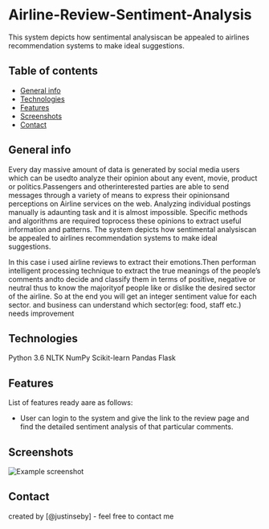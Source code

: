 # Airline-Review-Sentiment-Analysis
This system depicts how sentimental analysiscan be appealed to airlines recommendation systems to make ideal suggestions.


## Table of contents
* [General info](#general-info)
* [Technologies](#technologies)
* [Features](#features)
* [Screenshots](#screenshots)
* [Contact](#contact)

## General info
Every  day  massive  amount  of  data  is  generated  by  social  media  users  which  can  be  usedto  analyze  their  opinion  about  any  event,  movie,  product  or  politics.Passengers  and  otherinterested parties are able to send messages through a variety of means to express their opinionsand perceptions on Airline services on the web.  Analyzing individual postings manually is adaunting task and it is almost impossible.  Specific methods and algorithms are required toprocess these opinions to extract useful information and patterns. The system depicts how sentimental analysiscan be appealed to airlines recommendation systems to make ideal suggestions.

In this case i used airline reviews to extract their emotions.Then performan intelligent processing technique to extract the true meanings of the people’s comments andto decide and classify them in terms of positive, negative or neutral thus to know the majorityof people like or dislike the desired sector of the airline. So at the end you will get an integer sentiment value for each sector. and business can understand which sector(eg: food, staff etc.) needs improvement

## Technologies
 Python 3.6
 NLTK
 NumPy
 Scikit-learn
 Pandas 
 Flask


  ## Features
List of features ready aare as follows:
* User can login to the system and give the link to the  review page and find the detailed sentiment analysis of that particular comments.


## Screenshots
![Example screenshot](./img/screenshot.png)

## Contact
created by [@justinseby] - feel free to contact me

